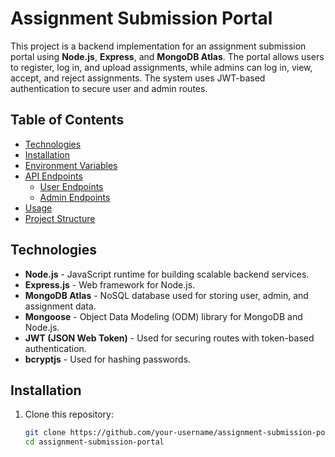 # Assignment Submission Portal

This project is a backend implementation for an assignment submission portal using **Node.js**, **Express**, and **MongoDB Atlas**. The portal allows users to register, log in, and upload assignments, while admins can log in, view, accept, and reject assignments. The system uses JWT-based authentication to secure user and admin routes.

## Table of Contents

- [Technologies](#technologies)
- [Installation](#installation)
- [Environment Variables](#environment-variables)
- [API Endpoints](#api-endpoints)
  - [User Endpoints](#user-endpoints)
  - [Admin Endpoints](#admin-endpoints)
- [Usage](#usage)
- [Project Structure](#project-structure)

## Technologies

- **Node.js** - JavaScript runtime for building scalable backend services.
- **Express.js** - Web framework for Node.js.
- **MongoDB Atlas** - NoSQL database used for storing user, admin, and assignment data.
- **Mongoose** - Object Data Modeling (ODM) library for MongoDB and Node.js.
- **JWT (JSON Web Token)** - Used for securing routes with token-based authentication.
- **bcryptjs** - Used for hashing passwords.

## Installation

1. Clone this repository:
   ```bash
   git clone https://github.com/your-username/assignment-submission-portal.git
   cd assignment-submission-portal
